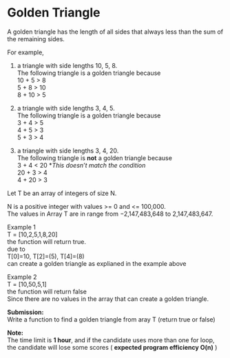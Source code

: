 <h1 class="code-line" data-line-start=0 data-line-end=1 ><a id="Golden_Triangle_0"></a>Golden Triangle</h1>
<p class="has-line-data" data-line-start="2" data-line-end="3">A golden triangle has the length of all sides that always less than the sum of the remaining sides.</p>
<p class="has-line-data" data-line-start="4" data-line-end="5">For example,</p>
<ol>
<li class="has-line-data" data-line-start="5" data-line-end="11">
<p class="has-line-data" data-line-start="5" data-line-end="10">a triangle with side lengths 10, 5, 8.<br>
The following triangle is a golden triangle because<br>
10 + 5 &gt; 8<br>
5 + 8 &gt; 10<br>
8 + 10 &gt; 5</p>
</li>
<li class="has-line-data" data-line-start="11" data-line-end="17">
<p class="has-line-data" data-line-start="11" data-line-end="16">a triangle with side lengths 3, 4, 5.<br>
The following triangle is a golden triangle because<br>
3 + 4 &gt; 5<br>
4 + 5 &gt; 3<br>
5 + 3 &gt; 4</p>
</li>
<li class="has-line-data" data-line-start="17" data-line-end="23">
<p class="has-line-data" data-line-start="17" data-line-end="22">a triangle with side lengths 3, 4, 20.<br>
The following triangle is <strong>not</strong> a golden triangle because<br>
3 + 4 &lt; 20   *<em>This doesn’t match the condition</em><br>
20 + 3 &gt; 4<br>
4 + 20 &gt; 3</p>
</li>
</ol>
<p class="has-line-data" data-line-start="23" data-line-end="24">Let T be an array of integers of size N.</p>
<p class="has-line-data" data-line-start="25" data-line-end="27">N is a positive integer with values &gt;= 0 and &lt;= 100,000.<br>
The values in Array T are in range from −2,147,483,648 to 2,147,483,647.</p>
<p class="has-line-data" data-line-start="28" data-line-end="34">Example 1<br>
T = [10,2,5,1,8,20]<br>
the function will return true.<br>
due to<br>
T[0]=10, T[2]=(5), T[4]=(8)<br>
can create a golden triangle as explianed in the example above</p>
<p class="has-line-data" data-line-start="35" data-line-end="39">Example 2<br>
T = [10,50,5,1]<br>
the function will return false<br>
Since there are no values in the array that can create a golden triangle.</p>
<p class="has-line-data" data-line-start="41" data-line-end="43"><strong>Submission:</strong><br>
Write a function to find a golden triangle from aray T (return true or false)</p>
<p class="has-line-data" data-line-start="44" data-line-end="46"><strong>Note:</strong><br>
The time limit is <strong>1 hour</strong>, and if the candidate uses more than one for loop, the candidate will lose some scores ( <strong>expected program efficiency O(n)</strong> )</p>

